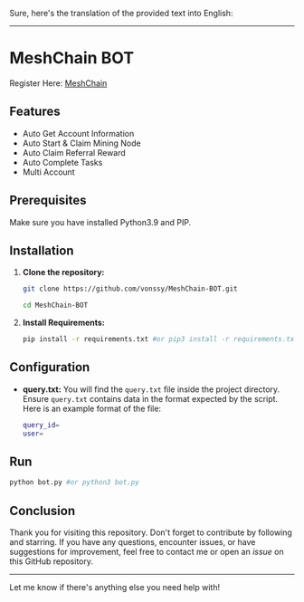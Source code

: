 Sure, here's the translation of the provided text into English:

---

# MeshChain BOT

Register Here: [MeshChain](https://t.me/meshchain_bot?start=T_1493482017)

## Features

- Auto Get Account Information
- Auto Start & Claim Mining Node
- Auto Claim Referral Reward
- Auto Complete Tasks
- Multi Account

## Prerequisites

Make sure you have installed Python3.9 and PIP.

## Installation

1. **Clone the repository:**
   ```bash
   git clone https://github.com/vonssy/MeshChain-BOT.git
   ```
   ```bash
   cd MeshChain-BOT
   ```

2. **Install Requirements:**
   ```bash
   pip install -r requirements.txt #or pip3 install -r requirements.txt
   ```

## Configuration

- **query.txt:** You will find the `query.txt` file inside the project directory. Ensure `query.txt` contains data in the format expected by the script. Here is an example format of the file:

  ```bash
  query_id=
  user=
  ```

## Run

```bash
python bot.py #or python3 bot.py
```

## Conclusion

Thank you for visiting this repository. Don't forget to contribute by following and starring.
If you have any questions, encounter issues, or have suggestions for improvement, feel free to contact me or open an *issue* on this GitHub repository.

---

Let me know if there's anything else you need help with!
